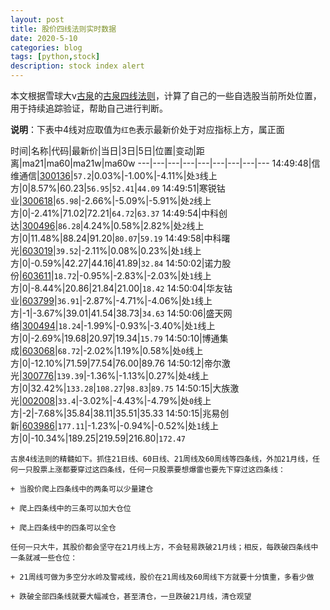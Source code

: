 ```yaml
---
layout: post
title: 股价四线法则实时数据
date: 2020-5-10
categories: blog
tags: [python,stock]
description: stock index alert
---
```



本文根据雪球大v[古泉](https://xueqiu.com/u/7148646888)的[古泉四线法则](https://xueqiu.com/7148646888/130498192)，计算了自己的一些自选股当前所处位置，用于持续追踪验证，帮助自己进行判断。

**说明**：下表中4线对应取值为`红色`表示最新价处于对应指标上方，属正面

时间|名称|代码|最新价|当日|3日|5日|位置|变动|距离|ma21|ma60|ma21w|ma60w
---|---|---|---|---|---|---|---|---
14:49:48|信维通信|[300136](https://xueqiu.com/S/SZ300136)|`57.2`|0.03%|-1.00%|-4.11%|处`3`线上方|0|8.57%|60.23|`56.95`|`52.41`|`44.09`
14:49:51|寒锐钴业|[300618](https://xueqiu.com/S/SZ300618)|`65.98`|-2.66%|-5.09%|-5.91%|处`2`线上方|0|-2.41%|71.02|72.21|`64.72`|`63.37`
14:49:54|中科创达|[300496](https://xueqiu.com/S/SZ300496)|`86.28`|4.24%|0.58%|2.82%|处`2`线上方|0|11.48%|88.24|91.20|`80.07`|`59.19`
14:49:58|中科曙光|[603019](https://xueqiu.com/S/SH603019)|`39.52`|-2.11%|0.08%|0.23%|处`1`线上方|0|-0.59%|42.27|44.16|41.89|`32.84`
14:50:02|诺力股份|[603611](https://xueqiu.com/S/SH603611)|`18.72`|-0.95%|-2.83%|-2.03%|处`1`线上方|0|-8.44%|20.86|21.84|21.00|`18.42`
14:50:04|华友钴业|[603799](https://xueqiu.com/S/SH603799)|`36.91`|-2.87%|-4.71%|-4.06%|处`1`线上方|-1|-3.67%|39.01|41.54|38.73|`34.63`
14:50:06|盛天网络|[300494](https://xueqiu.com/S/SZ300494)|`18.24`|-1.99%|-0.93%|-3.40%|处`1`线上方|0|-2.69%|19.68|20.97|19.34|`15.79`
14:50:10|博通集成|[603068](https://xueqiu.com/S/SH603068)|`68.72`|-2.02%|1.19%|0.58%|处`0`线上方|0|-12.10%|71.59|77.54|76.00|89.76
14:50:12|帝尔激光|[300776](https://xueqiu.com/S/SZ300776)|`139.39`|-1.36%|-1.13%|0.27%|处`4`线上方|0|32.42%|`133.28`|`108.27`|`98.83`|`89.75`
14:50:15|大族激光|[002008](https://xueqiu.com/S/SZ002008)|`33.4`|-3.02%|-4.43%|-4.79%|处`0`线上方|-2|-7.68%|35.84|38.11|35.51|35.33
14:50:15|兆易创新|[603986](https://xueqiu.com/S/SH603986)|`177.11`|-1.23%|-0.94%|-0.52%|处`1`线上方|0|-10.34%|189.25|219.59|216.80|`172.47`

```
古泉4线法则的精髓如下。抓住21日线、60日线、21周线及60周线等四条线，外加21月线，任何一只股票上涨都要穿过这四条线，任何一只股票要想爆雷也要先下穿过这四条线：

+ 当股价爬上四条线中的两条可以少量建仓

+ 爬上四条线中的三条可以加大仓位

+ 爬上四条线中的四条可以全仓

任何一只大牛，其股价都会坚守在21月线上方，不会轻易跌破21月线；相反，每跌破四条线中一条就减一些仓位：

+ 21周线可做为多空分水岭及警戒线，股价在21周线及60周线下方就要十分慎重，多看少做

+ 跌破全部四条线就要大幅减仓，甚至清仓，一旦跌破21月线，清仓观望
```